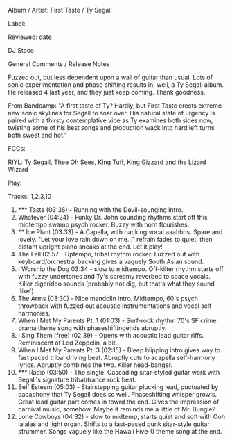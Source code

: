 Album / Artist: First Taste / Ty Segall

Label: 

Reviewed: date

DJ Stace

General Comments / Release Notes  

Fuzzed out, but less dependent upon a wall of guitar than usual. Lots of sonic experimentation and phase shifting results in, well, a Ty Segall album. He released 4 last year, and they just keep coming. Thank goodness. 

From Bandcamp: "A first taste of Ty? Hardly, but First Taste erects extreme new sonic skylines for Segall to soar over. His natural state of urgency is paired with a thirsty contemplative vibe as Ty examines both sides now, twisting some of his best songs and production wack into hard left turns both sweet and hot."

FCCs: 

RIYL: Ty Segall, Thee Oh Sees, King Tuff, King Gizzard and the Lizard Wizard

Play: 

Tracks:  1,2,3,10

1. *** Taste (03:36) - Running with the Devil-sounging intro.  
2. Whatever (04:24) - Funky Dr. John sounding rhythms start off this midtempo swamp psych rocker. Buzzy with horn flourishes. 
3. ** Ice Plant (03:33) - A Capella, with backing vocal aaahhhs. Spare and lovely. "Let your love rain down on me..." refrain fades to quiet, then distant upright piano sneaks at the end. Let it play!  
4. The Fall 02:57 - Uptempo, tribal rhythm rocker. Fuzzed out with keyboard/orchestral backing gives a vaguely South Asian sound.  
5. I Worship the Dog 03:34	 - slow to midtempo. Off-kilter rhythm starts off with fuzzy undertones and Ty's screamy reverbed to space vocals. Killer digeridoo sounds (probably not dig, but that's what they sound 'like').
6. The Arms (03:30) - Nice mandolin intro. Midtempo, 60's psych throwback with fuzzed out acoustic instrumentations and vocal self harmonies. 
7. When I Met My Parents Pt. 1 (01:03) - Surf-rock rhythm 70's SF crime drama theme song with phaseshiftingends abruptly. 	
8. I Sing Them (free) (02:39) - Opens with acoustic lead guitar riffs. Reminiscent of Led Zeppelin, a bit. 	
9. When I Met My Parents Pt. 3 (02:15) - Bleep blipping intro gives way to fast paced tribal driving beat. Abruptly cuts to acapella self-harmony lyrics. Abruptly combines the two. Killer head-banger. 
10. *** Radio (03:50) - The single. Cascading sitar-styled guitar work with Segall's signature tribal/trance rock beat.
11. Self Esteem (05:03) - Stairstepping guitar plucking lead, puctuated by cacaphony that Ty Segall does so well. Phaseshifting whisper growls. Great lead guitar part comes in towrd the end. Gives the impression of carnival music, somehow. Maybe it reminds me a little of Mr. Bungle?	
12. Lone Cowboys (04:32) - slow to midtemp, starts quiet and soft with Ooh lalalas and light organ. Shifts to a fast-pased punk sitar-style guitar strummer. Songs vaguely like the Hawaii Five-0 theme song at the end. 

